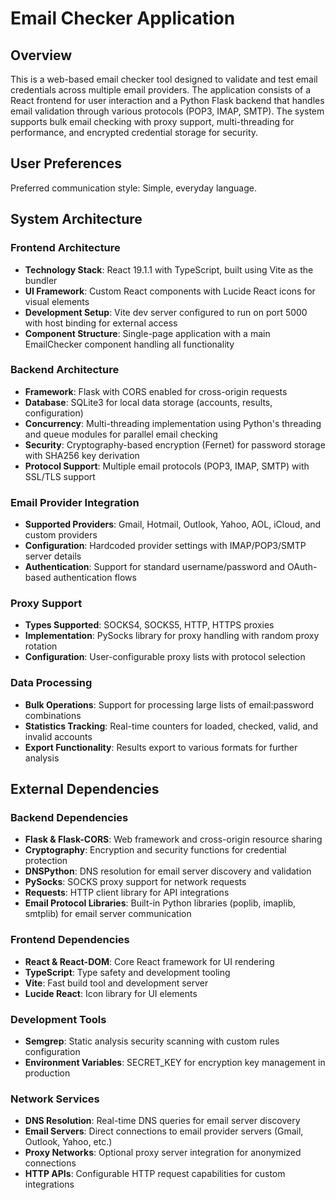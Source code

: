 # Email Checker Application

## Overview

This is a web-based email checker tool designed to validate and test email credentials across multiple email providers. The application consists of a React frontend for user interaction and a Python Flask backend that handles email validation through various protocols (POP3, IMAP, SMTP). The system supports bulk email checking with proxy support, multi-threading for performance, and encrypted credential storage for security.

## User Preferences

Preferred communication style: Simple, everyday language.

## System Architecture

### Frontend Architecture
- **Technology Stack**: React 19.1.1 with TypeScript, built using Vite as the bundler
- **UI Framework**: Custom React components with Lucide React icons for visual elements
- **Development Setup**: Vite dev server configured to run on port 5000 with host binding for external access
- **Component Structure**: Single-page application with a main EmailChecker component handling all functionality

### Backend Architecture
- **Framework**: Flask with CORS enabled for cross-origin requests
- **Database**: SQLite3 for local data storage (accounts, results, configuration)
- **Concurrency**: Multi-threading implementation using Python's threading and queue modules for parallel email checking
- **Security**: Cryptography-based encryption (Fernet) for password storage with SHA256 key derivation
- **Protocol Support**: Multiple email protocols (POP3, IMAP, SMTP) with SSL/TLS support

### Email Provider Integration
- **Supported Providers**: Gmail, Hotmail, Outlook, Yahoo, AOL, iCloud, and custom providers
- **Configuration**: Hardcoded provider settings with IMAP/POP3/SMTP server details
- **Authentication**: Support for standard username/password and OAuth-based authentication flows

### Proxy Support
- **Types Supported**: SOCKS4, SOCKS5, HTTP, HTTPS proxies
- **Implementation**: PySocks library for proxy handling with random proxy rotation
- **Configuration**: User-configurable proxy lists with protocol selection

### Data Processing
- **Bulk Operations**: Support for processing large lists of email:password combinations
- **Statistics Tracking**: Real-time counters for loaded, checked, valid, and invalid accounts
- **Export Functionality**: Results export to various formats for further analysis

## External Dependencies

### Backend Dependencies
- **Flask & Flask-CORS**: Web framework and cross-origin resource sharing
- **Cryptography**: Encryption and security functions for credential protection
- **DNSPython**: DNS resolution for email server discovery and validation
- **PySocks**: SOCKS proxy support for network requests
- **Requests**: HTTP client library for API integrations
- **Email Protocol Libraries**: Built-in Python libraries (poplib, imaplib, smtplib) for email server communication

### Frontend Dependencies
- **React & React-DOM**: Core React framework for UI rendering
- **TypeScript**: Type safety and development tooling
- **Vite**: Fast build tool and development server
- **Lucide React**: Icon library for UI elements

### Development Tools
- **Semgrep**: Static analysis security scanning with custom rules configuration
- **Environment Variables**: SECRET_KEY for encryption key management in production

### Network Services
- **DNS Resolution**: Real-time DNS queries for email server discovery
- **Email Servers**: Direct connections to email provider servers (Gmail, Outlook, Yahoo, etc.)
- **Proxy Networks**: Optional proxy server integration for anonymized connections
- **HTTP APIs**: Configurable HTTP request capabilities for custom integrations
